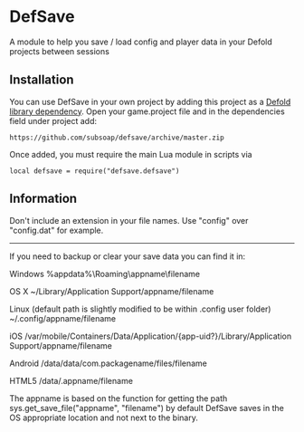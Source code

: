 # DefSave
A module to help you save / load config and player data in your Defold projects between sessions

## Installation
You can use DefSave in your own project by adding this project as a [Defold library dependency](http://www.defold.com/manuals/libraries/). Open your game.project file and in the dependencies field under project add:

	https://github.com/subsoap/defsave/archive/master.zip
  
Once added, you must require the main Lua module in scripts via

```
local defsave = require("defsave.defsave")
```

## Information

Don't include an extension in your file names. Use "config" over "config.dat" for example.

---

If you need to backup or clear your save data you can find it in:

Windows
%appdata%\Roaming\appname\filename

OS X
~/Library/Application Support/appname/filename

Linux (default path is slightly modified to be within .config user folder)
~/.config/appname/filename

iOS
/var/mobile/Containers/Data/Application/{app-uid?}/Library/Application Support/appname/filename

Android 
/data/data/com.packagename/files/filename

HTML5
/data/.appname/filename

The appname is based on the function for getting the path sys.get_save_file("appname", "filename") by default DefSave saves in the OS appropriate location and not next to the binary.